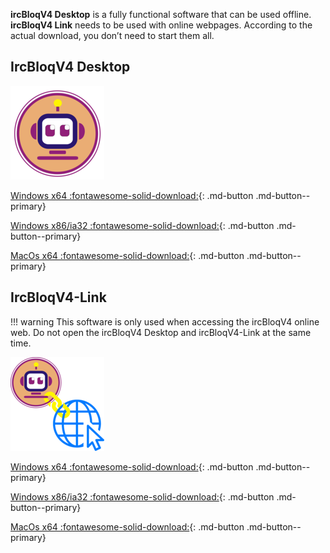**ircBloqV4 Desktop** is a fully functional software that can be used offline. **ircBloqV4 Link** needs to be used with online webpages. According to the actual download, you don’t need to start them all.

## IrcBloqV4 Desktop

![](assets/IrcBloq.png)

[Windows x64 :fontawesome-solid-download:](https://drive.google.com/uc?export=download&confirm=3Ti4&id=1NUJyIaTFJ4knzWHR8_A3MH0R8qj9j2js){: .md-button  .md-button--primary}

[Windows x86/ia32 :fontawesome-solid-download:](https://drive.google.com/uc?export=download&confirm=0iXp&id=1iNSsxyqBYY4WAgtDRuwOzS8e2t9hxPTB){: .md-button  .md-button--primary}

[MacOs x64 :fontawesome-solid-download:](https://drive.google.com/uc?export=download&confirm=rzf7&id=1-XspdPs0IzxZRIK8fb_hE7BoF5LBcXJ5){: .md-button  .md-button--primary}

## IrcBloqV4-Link

!!! warning
    This software is only used when accessing the ircBloqV4 online web. Do not open the ircBloqV4 Desktop and ircBloqV4-Link at the same time.

![](assets/IrcBloq-Link.png) 

[Windows x64 :fontawesome-solid-download:](https://drive.google.com/uc?export=download&confirm=WSSP&id=132c-9A2jWF1UaNNcuLZB1sJN3wL-OTAM){: .md-button  .md-button--primary}

[Windows x86/ia32 :fontawesome-solid-download:](https://drive.google.com/uc?export=download&confirm=juMm&id=1Q1hwa1aP8eylJaR9g1GfVvQ93bVOg3jt){: .md-button  .md-button--primary}

[MacOs x64 :fontawesome-solid-download:](https://drive.google.com/uc?export=download&confirm=9W1-&id=12T0G3ONmwrnDGMshJKLy71Ju67ryNQky){: .md-button  .md-button--primary}
